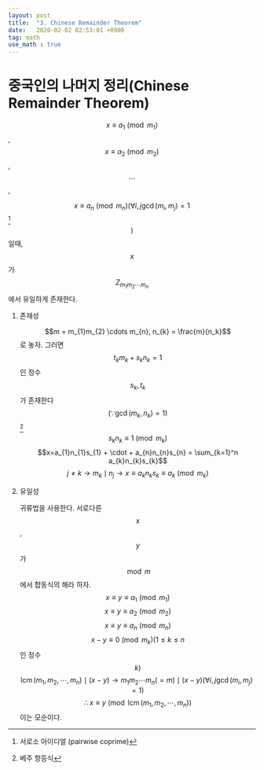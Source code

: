 ```yaml
---
layout: post
title:  "3. Chinese Remainder Theorem"
date:   2020-02-02 02:53:01 +0900
tag: math
use_math : true
---
```


중국인의 나머지 정리(Chinese Remainder Theorem)
===============================================

$$x \equiv a_1 \pmod{m_1}$$ , $$x \equiv a_2 \pmod{m_2}$$ , $$\cdots$$,

$$x \equiv a_n \pmod{m_n} ( \forall i,j \gcd(m_{i} ,m_{j}) = 1$$[^1]$$)$$
일때, $$x$$가 $$ Z_{m_{1}m_{2} \cdots m_{n}}$$에서 유일하게 존재한다.

1.  <span>존재성</span>

    $$m = m_{1}m_{2} \cdots m_{n}, n_{k} = \frac{m}{n_k}$$로 놓자. 그러면
    $$t_{k}m_{k} + s_{k}n_{k} = 1$$인 정수 $$s_{k}, t_{k}$$가 존재한다
    $$( \because \gcd( m_{k}, n_{k}) = 1 )$$ [^2]
    $$s_{k}n_{k} \equiv 1 \pmod{m_k}$$
    $$x=a_{1}n_{1}s_{1} + \cdot + a_{n}n_{n}s_{n} = \sum_{k=1}^n a_{k}n_{k}s_{k}$$
    $$j \ne k \longrightarrow m_{k} \mid n_{j} \longrightarrow x \equiv a_{k}n_{k}s_{k} \equiv a_{k} \pmod{m_{k}}$$

2.  <span>유일성</span>

    귀류법을 사용한다. 서로다른 $$x$$, $$y$$가 $$\bmod m$$에서 합동식의 해라
    하자. $$x \equiv y\equiv a_1 \pmod{m_1}$$
    $$x \equiv y\equiv a_2 \pmod{m_2}$$ $$x \equiv y\equiv a_n \pmod{m_n}$$
    $$x - y \equiv 0 \pmod{m_k} ( 1\le k \le n$$인 정수 $$k )$$
    $$\operatorname{lcm}(m_1, m_2, \cdots, m_n) \mid (x-y) \longrightarrow m_{1} m_{2} \cdots m_{n}( = m ) \mid (x-y) (\forall i,j \gcd(m_{i} ,m_{j}) = 1)$$
    $$\therefore x \equiv y \pmod{\operatorname{lcm}(m_1, m_2, \cdots, m_n)}$$
    이는 모순이다.

[^1]: 서로소 아이디얼 (pairwise coprime)

[^2]: 베주 항등식
